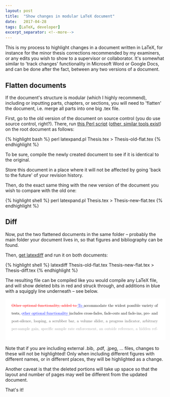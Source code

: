 ```yaml
---
layout: post
title:  "Show changes in modular LaTeX document"
date:   2017-04-28
tags: [LaTeX, developer]
excerpt_separator: <!--more-->
---
```


This is my process to highlight changes in a document written in LaTeX, for instance for the minor thesis corrections recommended by my examiners, or any edits you wish to show to a supervisor or collaborator. 
It's somewhat similar to 'track changes' functionality in Microsoft Word or Google Docs, and can be done after the fact, between any two versions of a document. 

<!--more-->

## Flatten documents

If the document's structure is modular (which I highly recommend), including or inputting parts, chapters, or sections, you will need to 'flatten' the document, i.e. merge all parts into one big .tex file. 

First, go to the old version of the document on source control (you do use source control, right?). There, run [this Perl script](http://ctan.triasinformatica.nl/support/latexpand/latexpand) ([other, similar tools exist](https://tex.stackexchange.com/questions/21838/replace-inputfilex-by-the-content-of-filex-automatically)) on the root document as follows:

{% highlight bash %}
perl latexpand.pl Thesis.tex > Thesis-old-flat.tex
{% endhighlight %}

To be sure, compile the newly created document to see if it is identical to the original. 

Store this document in a place where it will not be affected by going 'back to the future' of your revision history. 

Then, do the exact same thing with the new version of the document you wish to compare with the old one:

{% highlight shell %}
perl latexpand.pl Thesis.tex > Thesis-new-flat.tex
{% endhighlight %}

## Diff

Now, put the two flattened documents in the same folder – probably the main folder your document lives in, so that figures and bibliography can be found. 

Then, [get latexdiff](https://www.sharelatex.com/blog/2013/02/16/using-latexdiff-for-marking-changes-to-tex-documents.html) and run it on both documents: 

{% highlight shell %}
latexdiff Thesis-old-flat.tex Thesis-new-flat.tex > Thesis-diff.tex
{% endhighlight %}

The resulting file can be compiled like you would compile any LaTeX file, and will show deleted bits in red and struck through, and additions in blue with a squiggly line underneath – see below. 

![latexdiff output](/images/blog/2017/04/latexdiff.png)

Note that if you are including external .bib, .pdf, .jpeg, ... files, changes to these will not be highlighted! Only when including different figures with different names, or in different places, they will be highlighted as a change. 

Another caveat is that the deleted portions will take up space so that the layout and number of pages may well be different from the updated document. 

That's it! 
